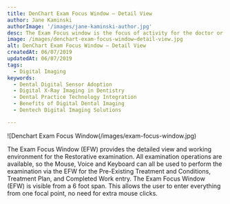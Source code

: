 ```yaml
---
title: DenChart Exam Focus Window – Detail View
author: Jane Kaminski
authorImage: '/images/jane-kaminski-author.jpg'
desc: The Exam Focus window is the focus of activity for the doctor or hygienist, and allows the user to complete all phases of the Restorative tab efficiently and concisely.
image: /images/denchart-exam-focus-window–detail-view.jpg
alt: DenChart Exam Focus Window – Detail View
createdAt: 06/07/2019
updatedAt: 06/07/2019
tags:
  - Digital Imaging
keywords:
  - Dental Digital Sensor Adoption
  - Digital X-Ray Imaging in Dentistry
  - Dental Practice Technology Integration
  - Benefits of Digital Dental Imaging
  - Dentech Digital Imaging Solutions

---
```


![Denchart Exam Focus Window(/images/exam-focus-window.jpg)

The Exam Focus Window (EFW) provides the detailed view and working environment for the Restorative examination. All examination operations are available, so the Mouse, Voice and Keyboard can all be used to perform the examination via the EFW for the Pre-Existing Treatment and Conditions, Treatment Plan, and Completed Work entry. The Exam Focus Window (EFW) is visible from a 6 foot span. This allows the user to enter everything from one focal point, no need for extra mouse clicks.